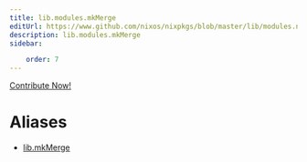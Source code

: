 ```yaml
---
title: lib.modules.mkMerge
editUrl: https://www.github.com/nixos/nixpkgs/blob/master/lib/modules.nix#L1021C13
description: lib.modules.mkMerge
sidebar:

    order: 7
---
```


<a href="https://www.github.com/nixos/nixpkgs/blob/master/lib/modules.nix#L1021C13">Contribute Now!</a>


# Aliases

- [lib.mkMerge](reference/lib/lib-mkMerge)


